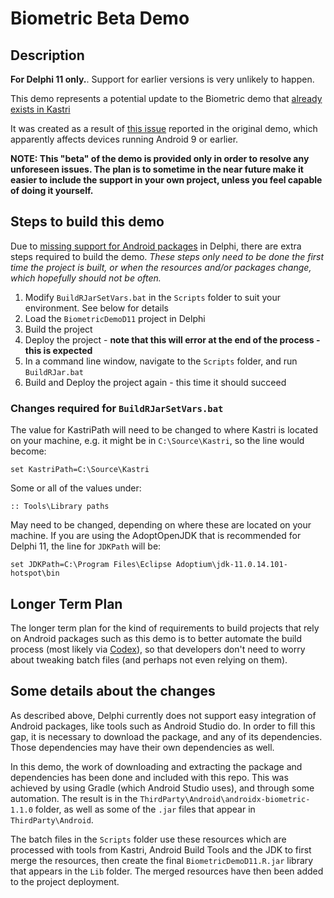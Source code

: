 # Biometric Beta Demo

## Description

**For Delphi 11 only.**. Support for earlier versions is very unlikely to happen.

This demo represents a potential update to the Biometric demo that [already exists in Kastri](https://github.com/DelphiWorlds/Kastri/tree/master/Demos/Biometric)

It was created as a result of [this issue](https://github.com/DelphiWorlds/Kastri/issues/88) reported in the original demo, which apparently affects devices running Android 9 or earlier.

**NOTE: This "beta" of the demo is provided only in order to resolve any unforeseen issues. The plan is to sometime in the near future make it easier to include the support in your own project, unless you feel capable of doing it yourself.**

## Steps to build this demo

Due to [missing support for Android packages](https://quality.embarcadero.com/browse/RSP-20000) in Delphi, there are extra steps required to build the demo. _These steps only need to be done the first time the project is built, or when the resources and/or packages change, which hopefully should not be often._

1. Modify `BuildRJarSetVars.bat` in the `Scripts` folder to suit your environment. See below for details
2. Load the `BiometricDemoD11` project in Delphi
3. Build the project
4. Deploy the project - **note that this will error at the end of the process - this is expected**
5. In a command line window, navigate to the `Scripts` folder, and run `BuildRJar.bat`
6. Build and Deploy the project again - this time it should succeed

### Changes required for `BuildRJarSetVars.bat`

The value for KastriPath will need to be changed to where Kastri is located on your machine, e.g. it might be in `C:\Source\Kastri`, so the line would become:

```
set KastriPath=C:\Source\Kastri
```

Some or all of the values under:
```
:: Tools\Library paths
```
May need to be changed, depending on where these are located on your machine. If you are using the AdoptOpenJDK that is recommended for Delphi 11, the line for `JDKPath` will be:

```
set JDKPath=C:\Program Files\Eclipse Adoptium\jdk-11.0.14.101-hotspot\bin
```

## Longer Term Plan

The longer term plan for the kind of requirements to build projects that rely on Android packages such as this demo is to better automate the build process (most likely via [Codex](https://github.com/DelphiWorlds/Codex)), so that developers don't need to worry about tweaking batch files (and perhaps not even relying on them).

## Some details about the changes

As described above, Delphi currently does not support easy integration of Android packages, like tools such as Android Studio do. In order to fill this gap, it is necessary to download the package, and any of its dependencies. Those dependencies may have their own dependencies as well.

In this demo, the work of downloading and extracting the package and dependencies has been done and included with this repo. This was achieved by using Gradle (which Android Studio uses), and through some automation. The result is in the `ThirdParty\Android\androidx-biometric-1.1.0` folder, as well as some of the `.jar` files that appear in `ThirdParty\Android`.

The batch files in the `Scripts` folder use these resources which are processed with tools from Kastri, Android Build Tools and the JDK to first merge the resources, then create the final `BiometricDemoD11.R.jar` library that appears in the `Lib` folder. The merged resources have then been added to the project deployment.









